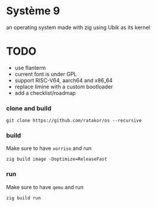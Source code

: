 # Système 9
an operating system made with zig using Ubik as its kernel

# TODO
- use flanterm
- current font is under GPL
- support RISC-V64, aarch64 and x86_64
- replace limine with a custom bootloader
- add a checklist/roadmap

### clone and build

    git clone https://github.com/ratakor/os --recursive

### build
Make sure to have `xorriso` and run

    zig build image -Doptimize=ReleaseFast

### run
Make sure to have `qemu` and run

    zig build run
